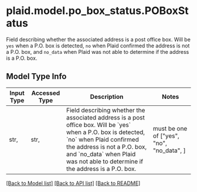 # plaid.model.po_box_status.POBoxStatus

Field describing whether the associated address is a post office box. Will be `yes` when a P.O. box is detected, `no` when Plaid confirmed the address is not a P.O. box, and `no_data` when Plaid was not able to determine if the address is a P.O. box.

## Model Type Info
Input Type | Accessed Type | Description | Notes
------------ | ------------- | ------------- | -------------
str,  | str,  | Field describing whether the associated address is a post office box. Will be &#x60;yes&#x60; when a P.O. box is detected, &#x60;no&#x60; when Plaid confirmed the address is not a P.O. box, and &#x60;no_data&#x60; when Plaid was not able to determine if the address is a P.O. box. | must be one of ["yes", "no", "no_data", ] 

[[Back to Model list]](../../README.md#documentation-for-models) [[Back to API list]](../../README.md#documentation-for-api-endpoints) [[Back to README]](../../README.md)

